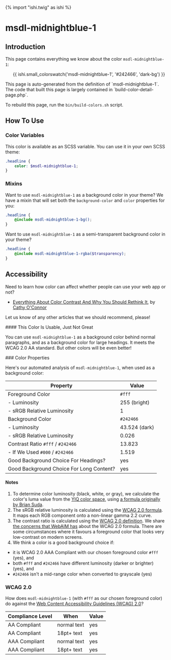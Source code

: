 {% import "ishi.twig" as ishi %}
# msdl-midnightblue-1

## Introduction

This page contains everything we know about the color `msdl-midnightblue-1`:

<div class="grid">
    <div class="cell">
        <div class="swatch">
            <ul>
                {{ ishi.small_colorswatch('msdl-midnightblue-1', '#242466', 'dark-bg') }}
            </ul>
        </div>
    </div>
</div>

<div class="callout attention" markdown="1">
This page is auto-generated from the definition of `msdl-midnightblue-1`. The code that built this page is largely contained in `build-color-detail-page.php`.

To rebuild this page, run the `bin/build-colors.sh` script.
</div>

## How To Use

### Color Variables

This color is available as an SCSS variable. You can use it in your own SCSS theme:

```scss
.headline {
    color: $msdl-midnightblue-1;
}
```

### Mixins

Want to use `msdl-midnightblue-1` as a background color in your theme? We have a mixin that will set both the `background-color` and `color` properties for you:

```scss
.headline {
    @include msdl-midnightblue-1-bg();
}
```

Want to use `msdl-midnightblue-1` as a semi-transparent background color in your theme?

```scss
.headline {
    @include msdl-midnightblue-1-rgba($transparency);
}
```

## Accessibility

Need to learn how color can affect whether people can use your web app or not?

* [Everything About Color Contrast And Why You Should Rethink It](https://www.smashingmagazine.com/2014/10/color-contrast-tips-and-tools-for-accessibility/), by [Cathy O'Connor](http://www.twitter.com/cagocon)

Let us know of any other articles that we should recommend, please!
<div class="callout warning" markdown="1">
#### This Color Is Usable, Just Not Great

You can use `msdl-midnightblue-1` as a background color behind normal paragraphs, and as a background color for large headings. It meets the WCAG 2.0 AA standard. But other colors will be even better!
</div>
### Color Properties

Here's our automated analysis of `msdl-midnightblue-1`, when used as a background color:

Property | Value
---------|------
Foreground Color | `#fff`
- Luminosity | 255 (bright)
- sRGB Relative Luminosity | 1
Background Color | `#242466`
- Luminosity | 43.524 (dark)
- sRGB Relative Luminosity | 0.026
Contrast Ratio `#fff` / `#242466` | 13.823
- If We Used `#000` / `#242466` | 1.519
Good Background Choice For Headings? | yes
Good Background Choice For Long Content? | yes

#### Notes

1. To determine color luminosity (black, white, or gray), we calculate the color's luma value from the [YIQ color space](https://en.wikipedia.org/wiki/YIQ), using [a formula originally by Brian Suda](https://24ways.org/2010/calculating-color-contrast/).
1. The sRGB relative luminosity is calculated using the [WCAG 2.0 formula](https://www.w3.org/TR/WCAG20/#relativeluminancedef). It maps each RGB component onto a non-linear gamma 2.2 curve.
1. The contrast ratio is calculated using the [WCAG 2.0 definition](https://www.w3.org/TR/2008/REC-WCAG20-20081211/#contrast-ratiodef). We share [the concerns that WebAIM has](http://webaim.org/blog/wcag-2-1-feedback/) about the WCAG 2.0 formula. There are some circumstances where it favours a foreground color that looks very low-contrast on modern screens.
1. We think a color is a good background choice if:
  - it is WCAG 2.0 AAA Compliant with our chosen foreground color `#fff` (yes), and
  - both `#fff` and `#242466` have different luminosity (darker or brighter) (yes), and
  - `#242466` isn't a mid-range color when converted to grayscale (yes)

### WCAG 2.0

How does `msdl-midnightblue-1` (with `#fff` as our chosen foreground color) do against the [Web Content Accessibility Guidelines (WCAG) 2.0](https://www.w3.org/TR/WCAG20/)?

Compliance Level | When | Value
-----------------|------|------
AA Compliant | normal text | yes
AA Compliant | 18pt+ text | yes
AAA Compliant | normal text | yes
AAA Compliant | 18pt+ text | yes